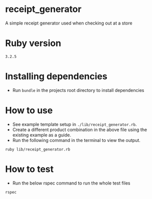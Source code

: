 # receipt_generator
A simple receipt generator used when checking out at a store

# Ruby version
`3.2.5`

# Installing dependencies
- Run `bundle` in the projects root directory to install dependencies

# How to use
- See example template setup in `./lib/receipt_generator.rb`.
- Create a different product combination in the above file using the existing example as a guide.
- Run the following command in the terminal to view the output.
```
ruby lib/receipt_generator.rb
```

# How to test
- Run the below rspec command to run the whole test files
```
rspec
```
